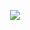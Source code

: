 <p align="center">
  <img src="https://qwesedpgitnehpycbbka.supabase.in/storage/v1/object/public/Public/crate-banner.png" />
</p>

